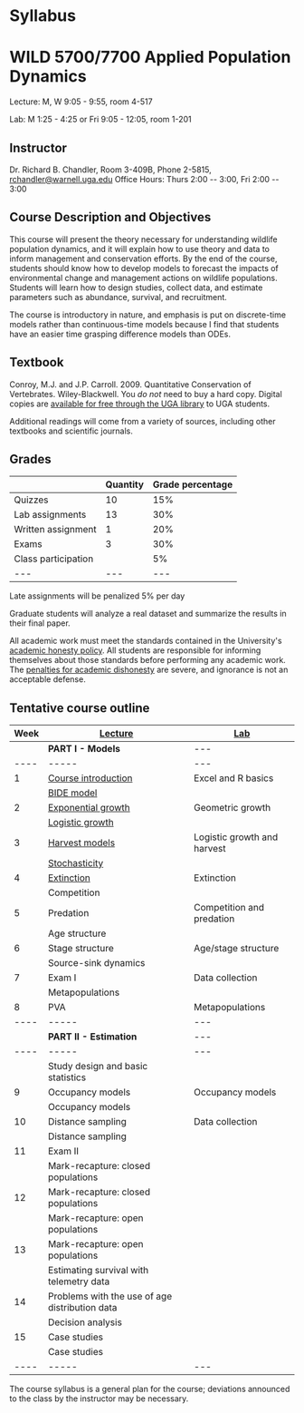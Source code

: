 # Syllabus
# WILD 5700/7700 Applied Population Dynamics

Lecture: M, W 9:05 - 9:55, room 4-517

Lab: M 1:25 - 4:25 or Fri 9:05 - 12:05, room 1-201


## Instructor
Dr. Richard B. Chandler, Room 3-409B, Phone 2-5815, [rchandler@warnell.uga.edu](mailto:rchandler@warnell.uga.edu)
Office Hours: Thurs 2:00 -- 3:00, Fri 2:00 -- 3:00


## Course Description and Objectives
This course will present the theory necessary for understanding wildlife population dynamics, and it will explain how to use theory and data to inform management and conservation efforts. By the end of the course, students should know how to develop models to forecast the impacts of environmental change and management actions on wildlife populations. Students will learn how to design studies, collect data, and estimate parameters such as abundance, survival, and recruitment. 

The course is introductory in nature, and emphasis is put on discrete-time models rather than continuous-time models because I find that students have an easier time grasping difference models than ODEs. 

## Textbook
Conroy, M.J. and J.P. Carroll. 2009. Quantitative Conservation of Vertebrates. Wiley-Blackwell. You _do not_ need to buy a hard
copy. Digital copies are [available for free through the UGA library](http://preproxy.galib.uga.edu/login?url=http://onlinelibrary.wiley.com/book/10.1002/9781444303155) to UGA students.

Additional readings will come from a variety of sources, including other textbooks and scientific journals.

## Grades

|                              | Quantity | Grade percentage  |
| ----                         | ----     | ----              |
|    Quizzes                   | 10       | 15%              |
|    Lab assignments           | 13       | 30%              |
|    Written assignment        | 1        | 20%              |
|    Exams                     | 3        | 30%              |
|    Class participation       |          | 5%               |
| --- | --- | --- |

Late assignments will be penalized 5% per day

Graduate students will analyze a real dataset and summarize the results in their final paper. 

All academic work must meet the standards contained in the University's [academic honesty policy](https://honesty.uga.edu/).  All students are responsible for informing themselves about those standards before performing any academic work.  The [penalties for academic dishonesty](https://honesty.uga.edu/Academic-Honesty-Policy/Consequences_for_Honesty_Violations/) are severe, and ignorance is not an acceptable defense.





## Tentative course outline


| Week | [Lecture](lectures/lectures.md)              | [Lab](labs/labs.md) | 
| ---- | -----                | --- |
|      | **PART I - Models**  | --- |
| ---- | -----                | --- |
| 1    | [Course introduction](lectures/intro/intro.md)  | Excel and R basics | 
|      | [BIDE model](lectures/BIDE/bide.md)           |                    | 
| 2    | [Exponential growth](lectures/exp-growth/exp-growth.md)   | Geometric growth   | 
|      | [Logistic growth](lectures/logistic-growth/logistic-growth.md)      |                    |
| 3    | [Harvest models](lectures/harvest/harvest.md)       | Logistic growth and harvest |
|      | [Stochasticity](lectures/stochasticity/stochasticity.md)        |                             |
| 4    | [Extinction](lectures/extinction/extinction.md)           | Extinction                  |
|      | Competition          |                             |
| 5    | Predation            | Competition and predation   |
|      | Age structure        |                             |
| 6    | Stage structure      | Age/stage structure         |
|      | Source-sink dynamics |                             | 
| 7    | Exam I               | Data collection             |
|      | Metapopulations      |                             |
| 8    | PVA                  | Metapopulations             |
| ---- | -----                | --- |
|      | **PART II - Estimation** | --- |
| ---- | -----                | --- |
|      | Study design and basic statistics                  | 
| 9    | Occupancy models  | Occupancy models |
|      | Occupancy models  |                  | 
| 10   | Distance sampling | Data collection  | 
|      | Distance sampling |                  |
| 11   | Exam II           |                  | 
|      | Mark-recapture: closed populations | |
| 12   | Mark-recapture: closed populations | |
|      | Mark-recapture: open populations | |
| 13   | Mark-recapture: open populations | |
|      | Estimating survival with telemetry data | |
| 14   | Problems with the use of age distribution data | |
|      | Decision analysis                     | |
| 15   | Case studies                          | |
|      | Case studies                          | |
| ---- | -----   | --- |

The course syllabus is a general plan for the course; deviations announced to the class by the instructor may be necessary. 


